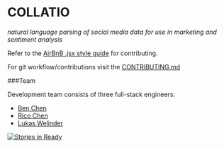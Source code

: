 COLLATIO
========
*natural language parsing of social media data for use in marketing and sentiment analysis*

Refer to the [AirBnB .jsx style guide](https://github.com/airbnb/javascript/tree/master/react) for contributing.

For git workflow/contributions visit the [CONTRIBUTING.md](https://github.com/Basselope/collatio/blob/dev/CONTRIBUTING.md)


###Team

Development team consists of three full-stack engineers:

* [Ben Chen](https://github.com/byc219)
* [Rico Chen](https://github.com/ricochen)
* [Lukas Welinder](https://github.com/lukaswelinder)



[![Stories in Ready](https://badge.waffle.io/Basselope/collatio.png?label=ready&title=Ready)](http://waffle.io/Basselope/collatio)
